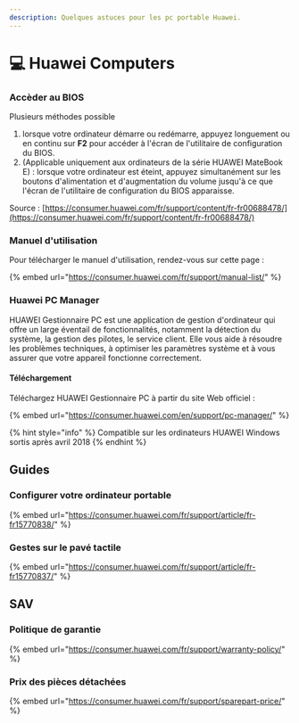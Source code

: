 ```yaml
---
description: Quelques astuces pour les pc portable Huawei.
---
```


# 💻 Huawei Computers

### Accèder au BIOS

Plusieurs méthodes possible

1. lorsque votre ordinateur démarre ou redémarre, appuyez longuement ou en continu sur **F2** pour accéder à l'écran de l'utilitaire de configuration du BIOS.
2. (Applicable uniquement aux ordinateurs de la série HUAWEI MateBook E) : lorsque votre ordinateur est éteint, appuyez simultanément sur les boutons d'alimentation et d'augmentation du volume jusqu'à ce que l'écran de l'utilitaire de configuration du BIOS apparaisse.

Source : [https://consumer.huawei.com/fr/support/content/fr-fr00688478/](https://consumer.huawei.com/fr/support/content/fr-fr00688478/)

### Manuel d'utilisation

Pour télécharger le manuel d'utilisation, rendez-vous sur cette page :&#x20;

{% embed url="https://consumer.huawei.com/fr/support/manual-list/" %}

### Huawei PC Manager

HUAWEI Gestionnaire PC est une application de gestion d'ordinateur qui offre un large éventail de fonctionnalités, notamment la détection du système, la gestion des pilotes, le service client. Elle vous aide à résoudre les problèmes techniques, à optimiser les paramètres système et à vous assurer que votre appareil fonctionne correctement.

#### Téléchargement

Téléchargez HUAWEI Gestionnaire PC à partir du site Web officiel :&#x20;

{% embed url="https://consumer.huawei.com/en/support/pc-manager/" %}

{% hint style="info" %}
Compatible sur les ordinateurs HUAWEI Windows sortis après avril 2018
{% endhint %}

## Guides

### Configurer votre ordinateur portable

{% embed url="https://consumer.huawei.com/fr/support/article/fr-fr15770838/" %}

### Gestes sur le pavé tactile

{% embed url="https://consumer.huawei.com/fr/support/article/fr-fr15770837/" %}

## SAV  <a href="#knowledgetitle" id="knowledgetitle"></a>

### Politique de garantie <a href="#knowledgetitle" id="knowledgetitle"></a>

{% embed url="https://consumer.huawei.com/fr/support/warranty-policy/" %}

### Prix des pièces détachées

{% embed url="https://consumer.huawei.com/fr/support/sparepart-price/" %}

